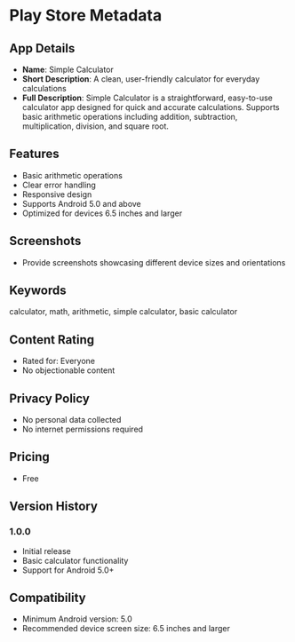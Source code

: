 # Play Store Metadata

## App Details
- **Name**: Simple Calculator
- **Short Description**: A clean, user-friendly calculator for everyday calculations
- **Full Description**: 
  Simple Calculator is a straightforward, easy-to-use calculator app designed for quick and accurate calculations. 
  Supports basic arithmetic operations including addition, subtraction, multiplication, division, and square root.

## Features
- Basic arithmetic operations
- Clear error handling
- Responsive design
- Supports Android 5.0 and above
- Optimized for devices 6.5 inches and larger

## Screenshots
- Provide screenshots showcasing different device sizes and orientations

## Keywords
calculator, math, arithmetic, simple calculator, basic calculator

## Content Rating
- Rated for: Everyone
- No objectionable content

## Privacy Policy
- No personal data collected
- No internet permissions required

## Pricing
- Free

## Version History
### 1.0.0
- Initial release
- Basic calculator functionality
- Support for Android 5.0+

## Compatibility
- Minimum Android version: 5.0
- Recommended device screen size: 6.5 inches and larger
